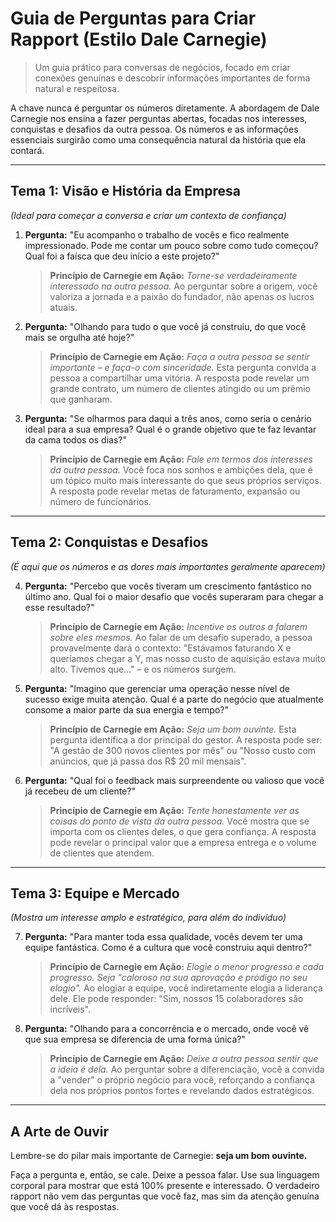 # Guia de Perguntas para Criar Rapport (Estilo Dale Carnegie)

> Um guia prático para conversas de negócios, focado em criar conexões genuínas e descobrir informações importantes de forma natural e respeitosa.

A chave nunca é perguntar os números diretamente. A abordagem de Dale Carnegie nos ensina a fazer perguntas abertas, focadas nos interesses, conquistas e desafios da outra pessoa. Os números e as informações essenciais surgirão como uma consequência natural da história que ela contará.

---

## Tema 1: Visão e História da Empresa
*(Ideal para começar a conversa e criar um contexto de confiança)*

1.  **Pergunta:** "Eu acompanho o trabalho de vocês e fico realmente impressionado. Pode me contar um pouco sobre como tudo começou? Qual foi a faísca que deu início a este projeto?"
    > **Princípio de Carnegie em Ação:** *Torne-se verdadeiramente interessado na outra pessoa.* Ao perguntar sobre a origem, você valoriza a jornada e a paixão do fundador, não apenas os lucros atuais.

2.  **Pergunta:** "Olhando para tudo o que você já construiu, do que você mais se orgulha até hoje?"
    > **Princípio de Carnegie em Ação:** *Faça a outra pessoa se sentir importante – e faça-o com sinceridade.* Esta pergunta convida a pessoa a compartilhar uma vitória. A resposta pode revelar um grande contrato, um número de clientes atingido ou um prêmio que ganharam.

3.  **Pergunta:** "Se olharmos para daqui a três anos, como seria o cenário ideal para a sua empresa? Qual é o grande objetivo que te faz levantar da cama todos os dias?"
    > **Princípio de Carnegie em Ação:** *Fale em termos dos interesses da outra pessoa.* Você foca nos sonhos e ambições dela, que é um tópico muito mais interessante do que seus próprios serviços. A resposta pode revelar metas de faturamento, expansão ou número de funcionários.

---

## Tema 2: Conquistas e Desafios
*(É aqui que os números e as dores mais importantes geralmente aparecem)*

4.  **Pergunta:** "Percebo que vocês tiveram um crescimento fantástico no último ano. Qual foi o maior desafio que vocês superaram para chegar a esse resultado?"
    > **Princípio de Carnegie em Ação:** *Incentive os outros a falarem sobre eles mesmos.* Ao falar de um desafio superado, a pessoa provavelmente dará o contexto: "Estávamos faturando X e queríamos chegar a Y, mas nosso custo de aquisição estava muito alto. Tivemos que..." – e os números surgem.

5.  **Pergunta:** "Imagino que gerenciar uma operação nesse nível de sucesso exige muita atenção. Qual é a parte do negócio que atualmente consome a maior parte da sua energia e tempo?"
    > **Princípio de Carnegie em Ação:** *Seja um bom ouvinte.* Esta pergunta identifica a dor principal do gestor. A resposta pode ser: "A gestão de 300 novos clientes por mês" ou "Nosso custo com anúncios, que já passa dos R$ 20 mil mensais".

6.  **Pergunta:** "Qual foi o feedback mais surpreendente ou valioso que você já recebeu de um cliente?"
    > **Princípio de Carnegie em Ação:** *Tente honestamente ver as coisas do ponto de vista da outra pessoa.* Você mostra que se importa com os clientes deles, o que gera confiança. A resposta pode revelar o principal valor que a empresa entrega e o volume de clientes que atendem.

---

## Tema 3: Equipe e Mercado
*(Mostra um interesse amplo e estratégico, para além do indivíduo)*

7.  **Pergunta:** "Para manter toda essa qualidade, vocês devem ter uma equipe fantástica. Como é a cultura que você construiu aqui dentro?"
    > **Princípio de Carnegie em Ação:** *Elogie o menor progresso e cada progresso. Seja "caloroso na sua aprovação e pródigo no seu elogio".* Ao elogiar a equipe, você indiretamente elogia a liderança dele. Ele pode responder: "Sim, nossos 15 colaboradores são incríveis".

8.  **Pergunta:** "Olhando para a concorrência e o mercado, onde você vê que sua empresa se diferencia de uma forma única?"
    > **Princípio de Carnegie em Ação:** *Deixe a outra pessoa sentir que a ideia é dela.* Ao perguntar sobre a diferenciação, você a convida a "vender" o próprio negócio para você, reforçando a confiança dela nos próprios pontos fortes e revelando dados estratégicos.

---

## A Arte de Ouvir

Lembre-se do pilar mais importante de Carnegie: **seja um bom ouvinte.**

Faça a pergunta e, então, se cale. Deixe a pessoa falar. Use sua linguagem corporal para mostrar que está 100% presente e interessado. O verdadeiro rapport não vem das perguntas que você faz, mas sim da atenção genuína que você dá às respostas.